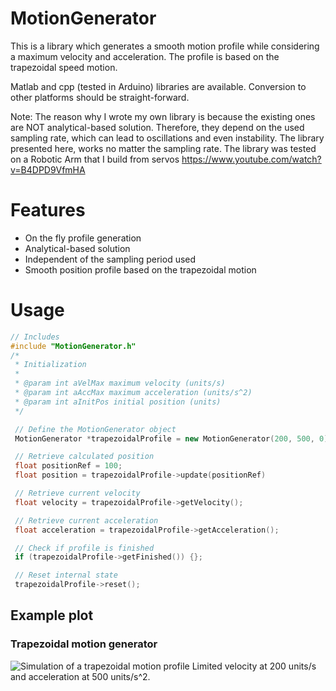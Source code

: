 # MotionGenerator
This is a library which generates a smooth motion profile while considering a maximum velocity and acceleration. The profile is based on the trapezoidal speed motion.

Matlab and cpp (tested in Arduino) libraries are available. Conversion to other platforms should be straight-forward.

Note: The reason why I wrote my own library is because the existing ones are NOT analytical-based solution. Therefore, they depend on the used sampling rate, which can lead to oscillations and even instability. The library presented here, works no matter the sampling rate. The library was tested on a Robotic Arm that I build from servos https://www.youtube.com/watch?v=B4DPD9VfmHA

# Features
* On the fly profile generation
* Analytical-based solution
* Independent of the sampling period used
* Smooth position profile based on the trapezoidal motion

# Usage
```cpp
// Includes
#include "MotionGenerator.h"
/*
 * Initialization
 *
 * @param int aVelMax maximum velocity (units/s)
 * @param int aAccMax maximum acceleration (units/s^2)
 * @param int aInitPos initial position (units)
 */

 // Define the MotionGenerator object
 MotionGenerator *trapezoidalProfile = new MotionGenerator(200, 500, 0);

 // Retrieve calculated position
 float positionRef = 100;
 float position = trapezoidalProfile->update(positionRef)

 // Retrieve current velocity
 float velocity = trapezoidalProfile->getVelocity();

 // Retrieve current acceleration
 float acceleration = trapezoidalProfile->getAcceleration();

 // Check if profile is finished
 if (trapezoidalProfile->getFinished()) {};

 // Reset internal state
 trapezoidalProfile->reset();
 ``` 
## Example plot
### Trapezoidal motion generator
![Simulation of a trapezoidal motion profile](https://github.com/EFeru/MotionGenerator/blob/main/matlab/simPhoto.png)
Limited velocity at 200 units/s and acceleration at 500 units/s^2.
